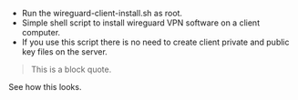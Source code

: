 * Run the wireguard-client-install.sh as root.
* Simple shell script to install wireguard VPN software on a client computer.
* If you use this script there is no need to create client private and public key files on the server.
> This is a block quote.
  
  See how this looks.
